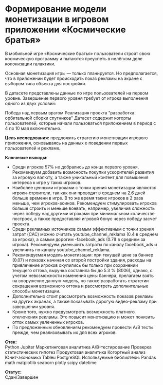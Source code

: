 # Формирование модели монетизации в игровом приложении «Космические братья» 

В мобильной игре «Космические братья» пользователи строят свою космическую программу и пытаются преуспеть в нелёгком деле колонизации галактики.

Основная монетизация игры — только планируется. Но предполагается, что в приложении будет происходить показ рекламы на экране с выбором типа объекта для постройки.

В датасете представлены данные по игре пользователей на первом уровне. Завершение первого уровня требует от игрока выполнения одного из двух условий:

Победа над первым врагом
Реализация проекта "разработка орбитальной сборки спутников"
Датасет содержит когорты пользователей, которые начали пользоваться приложением в период с 4 по 10 мая включительно.

**Цель исследования:** предложить стратегию монетизации игрового приложения, основываясь на данных о поведении первых пользователей и рекламе.


**Ключевые выводы:**

* Среди игроков 57% не добрались до конца первого уровня. Рекомендуем добавить возмоность покупки ускорителей развития за игровую валюту, а также уникальный контент для повышения интереса к игре у таких игроков.
* Наиболее ценными игроками с точки зрения монетизации являются игроки-строители, так как они проводят в среднем на 2.6 дней больше времени в игре. В то же время таких игроков в 2 раза меньше, чем игроков-воинов. Рекомендуем стимулировать игроков больше строить и меньше воевать, например, увеличив сложность через победу над другими игроками при минимальном количестве построек, а также предоставляя игровой бонус через победу засчет проекта.
* Среди рекламных источников самым эффективным с точки зрения затрат (CAC) можно считать youtube_channel_reklama  (0.4 в среднем за игрока), а самым дорогим -facebook_ads (0.78 в среднем за игрока). Рекомендуем уменьшить затраты по каналу facebook_ads и увеличить по каналу youtube_channel_reklama.
* Рекомендуемая модель монетизации: при текущей цене за баннер (0.07) и показах начиная со второй постройки здания, расходы на привлечение игроков окупились бы только при сохранении текущего оттока, выручка составила бы до 5.3 % (8006), однако, с учетом невозможности изменения цены баннера, прелагаем взять на вооружение данную модель, но также разработать стратегии сокращения возможного оттока и рассмотреть дополнительные способы монетизации.
* Дополнительно стоит рассмотреть возможность показов рекламы на других экранах, а также показывать дорогую видео-рекламу при завершении уровня.
* Кроме того, нужно предусмотреть возможность платного отключения рекламы. Это повысит монетизацию и может понизить отток самых увлеченных игроков.
* По предложенным обновлениям рекомендуем провести A/B тесты прежде, чем реализовывать их для всех игроков.

**Стек:**<br>
Python Jupiter Маркетинговая аналитика A/B-тестирование Проверка статистических гипотез Продуктовая аналитика Когортный анализ Юнит-экономика Tableu PostgreSQL
Используемые библиотеки: Pandas math matplotlib seaborn plotly scipy datetime
 
**Статус:**<br>
Сдан/Завершен